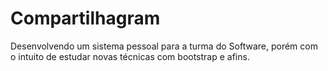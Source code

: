 # Compartilhagram
Desenvolvendo um sistema pessoal para a turma do Software, porém com o intuito de estudar novas técnicas com bootstrap e afins.
